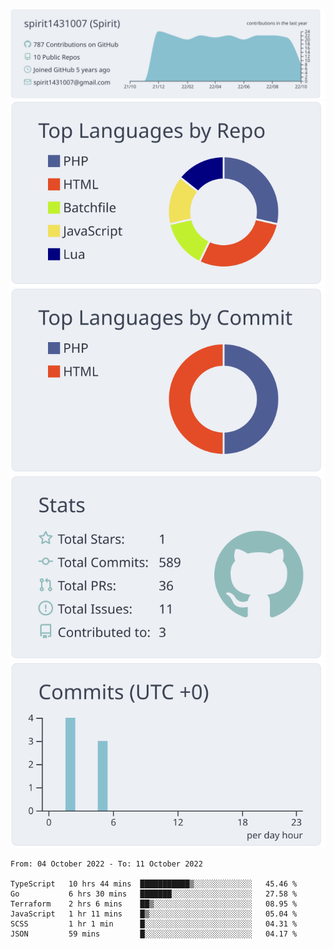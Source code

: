 [![](https://raw.githubusercontent.com/spirit1431007/spirit1431007/master/profile-summary-card-output/nord_bright/0-profile-details.svg)](https://git.io/spiritx)
[![](https://raw.githubusercontent.com/spirit1431007/spirit1431007/master/profile-summary-card-output/nord_bright/1-repos-per-language.svg)](https://git.io/spiritx) [![](https://raw.githubusercontent.com/spirit1431007/spirit1431007/master/profile-summary-card-output/nord_bright/2-most-commit-language.svg)](https://git.io/spiritx)
[![](https://raw.githubusercontent.com/spirit1431007/spirit1431007/master/profile-summary-card-output/nord_bright/3-stats.svg)](https://git.io/spiritx) [![](https://raw.githubusercontent.com/spirit1431007/spirit1431007/master/profile-summary-card-output/nord_bright/4-productive-time.svg)](https://git.io/spiritx)

<!--START_SECTION:waka-->

```text
From: 04 October 2022 - To: 11 October 2022

TypeScript   10 hrs 44 mins  ███████████▒░░░░░░░░░░░░░   45.46 %
Go           6 hrs 30 mins   ███████░░░░░░░░░░░░░░░░░░   27.58 %
Terraform    2 hrs 6 mins    ██▒░░░░░░░░░░░░░░░░░░░░░░   08.95 %
JavaScript   1 hr 11 mins    █▒░░░░░░░░░░░░░░░░░░░░░░░   05.04 %
SCSS         1 hr 1 min      █░░░░░░░░░░░░░░░░░░░░░░░░   04.31 %
JSON         59 mins         █░░░░░░░░░░░░░░░░░░░░░░░░   04.17 %
```

<!--END_SECTION:waka-->

